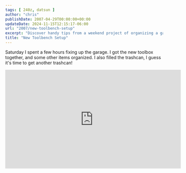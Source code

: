 ```yaml
---
tags: [ 240z, datsun ]
author: "chris"
publishDate: 2007-04-29T00:00:00+00:00
updateDate: 2024-11-15T12:15:17-06:00
url: "2007/new-toolbench-setup"
excerpt: "Discover handy tips from a weekend project of organizing a garage, assembling a toolbox, and managing waste efficiently."
title: "New Toolbench Setup"
---
```


Saturday I spent a few hours fixing up the garage. I got the new toolbox together, and some other items organized. I also filled the trashcan, I guess it's time to get another trashcan!

<iframe width="560" height="315" src="https://www.youtube.com/embed/Qdq2hwSSFyU?si=S_Y0LrXU9NQHKoNu" title="YouTube video player" frameborder="0" allow="accelerometer; autoplay; clipboard-write; encrypted-media; gyroscope; picture-in-picture; web-share" referrerpolicy="strict-origin-when-cross-origin" allowfullscreen></iframe>
